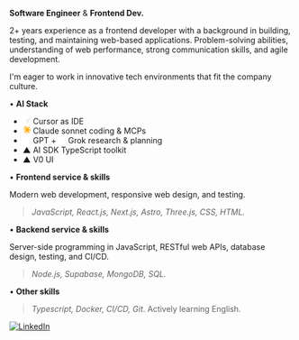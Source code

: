 **Software Engineer** & **Frontend Dev.**

2+ years experience as a frontend developer with a background in building, testing, and maintaining web-based applications. Problem-solving abilities, understanding of web performance, strong communication skills, and agile development.

I'm eager to work in innovative tech environments that fit the company culture.

• **AI Stack**
- <img src="src/cursor-opt.webp" width="14px" alt="Cursor.ai" /> Cursor as IDE
- <img src="src/claude.svg" width="14px" alt="Claude.ai" /> Claude sonnet coding & MCPs
- <img src="src/openai.svg" width="14px" alt="OpenAI" /> GPT + <img src="src/grok.svg" width="13px" alt="Grok.ai" /> Grok research & planning
- ▲ AI SDK TypeScript toolkit
- ▲ V0 UI


• **Frontend service & skills**

Modern web development, responsive web design, and testing.

> _JavaScript, React.js, Next.js, Astro, Three.js, CSS, HTML._


• **Backend service & skills**

Server-side programming in JavaScript, RESTful web APIs, database design, testing, and CI/CD.

> _Node.js, Supabase, MongoDB, SQL._

• **Other skills**

> _Typescript, Docker, CI/CD, Git_. Actively learning English.

<!--
<a href="https://cv.gustn.co" target="_blank">
  <img alt="Gustn.co" src="https://img.shields.io/badge/cv-gustn.co-blue">
</a>
-->
<a href="https://www.linkedin.com/in/agustinlzn" target="_blank"><img src="https://img.shields.io/badge/LinkedIn-%230077B5.svg?&style=flat-square&logo=linkedin&logoColor=white" alt="LinkedIn"></a>
